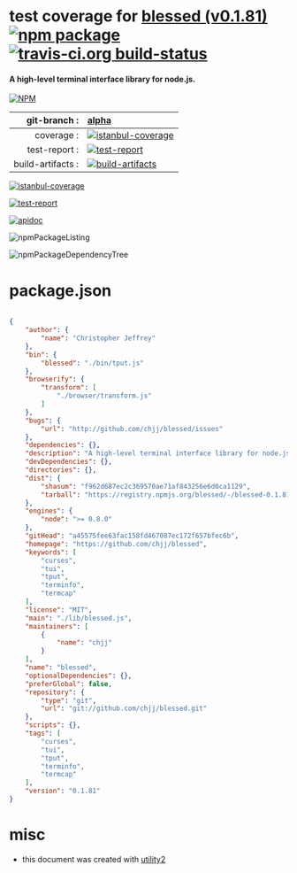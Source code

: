 # test coverage for  [blessed (v0.1.81)](https://github.com/chjj/blessed)  [![npm package](https://img.shields.io/npm/v/npmtest-blessed.svg?style=flat-square)](https://www.npmjs.org/package/npmtest-blessed) [![travis-ci.org build-status](https://api.travis-ci.org/npmtest/node-npmtest-blessed.svg)](https://travis-ci.org/npmtest/node-npmtest-blessed)
#### A high-level terminal interface library for node.js.

[![NPM](https://nodei.co/npm/blessed.png?downloads=true&downloadRank=true&stars=true)](https://www.npmjs.com/package/blessed)

| git-branch : | [alpha](https://github.com/npmtest/node-npmtest-blessed/tree/alpha)|
|--:|:--|
| coverage : | [![istanbul-coverage](https://npmtest.github.io/node-npmtest-blessed/build/coverage.badge.svg)](https://npmtest.github.io/node-npmtest-blessed/build/coverage.html/index.html)|
| test-report : | [![test-report](https://npmtest.github.io/node-npmtest-blessed/build/test-report.badge.svg)](https://npmtest.github.io/node-npmtest-blessed/build/test-report.html)|
| build-artifacts : | [![build-artifacts](https://npmtest.github.io/node-npmtest-blessed/glyphicons_144_folder_open.png)](https://github.com/npmtest/node-npmtest-blessed/tree/gh-pages/build)|

[![istanbul-coverage](https://npmtest.github.io/node-npmtest-blessed/build/screenCapture.buildCi.browser.%252Ftmp%252Fbuild%252Fcoverage.lib.html.png)](https://npmtest.github.io/node-npmtest-blessed/build/coverage.html/index.html)

[![test-report](https://npmtest.github.io/node-npmtest-blessed/build/screenCapture.buildCi.browser.%252Ftmp%252Fbuild%252Ftest-report.html.png)](https://npmtest.github.io/node-npmtest-blessed/build/test-report.html)

[![apidoc](https://npmdoc.github.io/node-npmdoc-blessed/build/screenCapture.buildCi.browser.%252Ftmp%252Fbuild%252Fapidoc.html.png)](https://npmdoc.github.io/node-npmdoc-blessed/build/apidoc.html)

![npmPackageListing](https://npmtest.github.io/node-npmtest-blessed/build/screenCapture.npmPackageListing.svg)

![npmPackageDependencyTree](https://npmtest.github.io/node-npmtest-blessed/build/screenCapture.npmPackageDependencyTree.svg)



# package.json

```json

{
    "author": {
        "name": "Christopher Jeffrey"
    },
    "bin": {
        "blessed": "./bin/tput.js"
    },
    "browserify": {
        "transform": [
            "./browser/transform.js"
        ]
    },
    "bugs": {
        "url": "http://github.com/chjj/blessed/issues"
    },
    "dependencies": {},
    "description": "A high-level terminal interface library for node.js.",
    "devDependencies": {},
    "directories": {},
    "dist": {
        "shasum": "f962d687ec2c369570ae71af843256e6d0ca1129",
        "tarball": "https://registry.npmjs.org/blessed/-/blessed-0.1.81.tgz"
    },
    "engines": {
        "node": ">= 0.8.0"
    },
    "gitHead": "a45575fee63fac158fd467087ec172f657bfec6b",
    "homepage": "https://github.com/chjj/blessed",
    "keywords": [
        "curses",
        "tui",
        "tput",
        "terminfo",
        "termcap"
    ],
    "license": "MIT",
    "main": "./lib/blessed.js",
    "maintainers": [
        {
            "name": "chjj"
        }
    ],
    "name": "blessed",
    "optionalDependencies": {},
    "preferGlobal": false,
    "repository": {
        "type": "git",
        "url": "git://github.com/chjj/blessed.git"
    },
    "scripts": {},
    "tags": [
        "curses",
        "tui",
        "tput",
        "terminfo",
        "termcap"
    ],
    "version": "0.1.81"
}
```



# misc
- this document was created with [utility2](https://github.com/kaizhu256/node-utility2)
